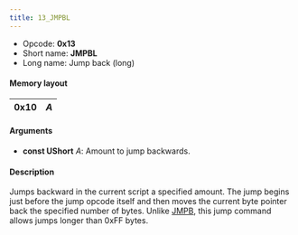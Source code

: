 ```yaml
---
title: 13_JMPBL
---
```


- Opcode: **0x13**
- Short name: **JMPBL**
- Long name: Jump back (long)

#### Memory layout

| 0x10 | *A* |
|------|-----|

#### Arguments

- **const UShort** *A*: Amount to jump backwards.

#### Description

Jumps backward in the current script a specified amount. The jump begins just before the jump opcode itself and then moves the current byte pointer back the specified number of bytes. Unlike [JMPB](12_JMPB), this jump command allows jumps longer than 0xFF bytes.
